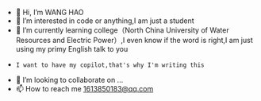 - 👋 Hi, I’m   WANG HAO
- 👀 I’m interested in code or anything,I am just a student
- 🌱 I’m currently learning college（North China University of Water Resources and Electric Power）,I even know if the word is right,I am just using my primy English talk to you 
-     I want to have my copilot,that's why I'm writing this
- 💞️ I’m looking to collaborate on ...
- 📫 How to reach me 1613850183@qq.com

<!---
WangJamesWilde/WangJamesWilde is a ✨ special ✨ repository because its `README.md` (this file) appears on your GitHub profile.
You can click the Preview link to take a look at your changes.
--->
